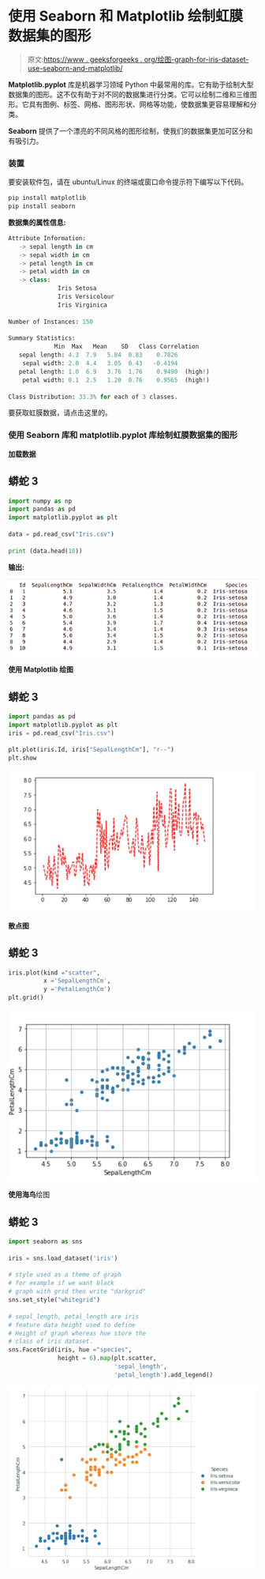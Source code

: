 # 使用 Seaborn 和 Matplotlib 绘制虹膜数据集的图形

> 原文:[https://www . geeksforgeeks . org/绘图-graph-for-iris-dataset-use-seaborn-and-matplotlib/](https://www.geeksforgeeks.org/plotting-graph-for-iris-dataset-using-seaborn-and-matplotlib/)

**Matplotlib.pyplot** 库是机器学习领域 Python 中最常用的库。它有助于绘制大型数据集的图形。这不仅有助于对不同的数据集进行分类。它可以绘制二维和三维图形。它具有图例、标签、网格、图形形状、网格等功能，使数据集更容易理解和分类。

**Seaborn** 提供了一个漂亮的不同风格的图形绘制，使我们的数据集更加可区分和有吸引力。

### 装置

要安装软件包，请在 ubuntu/Linux 的终端或窗口命令提示符下编写以下代码。

```py
pip install matplotlib
pip install seaborn
```

**数据集的属性信息:**

```py
Attribute Information:
   -> sepal length in cm
   -> sepal width in cm
   -> petal length in cm
   -> petal width in cm
   -> class: 
              Iris Setosa
              Iris Versicolour
              Iris Virginica

Number of Instances: 150 

Summary Statistics:
             Min  Max   Mean    SD   Class Correlation
   sepal length: 4.3  7.9   5.84  0.83    0.7826   
    sepal width: 2.0  4.4   3.05  0.43   -0.4194
   petal length: 1.0  6.9   3.76  1.76    0.9490  (high!)
    petal width: 0.1  2.5   1.20  0.76    0.9565  (high!)

Class Distribution: 33.3% for each of 3 classes.
```

要获取虹膜数据，请点击这里的。

### 使用 Seaborn 库和 matplotlib.pyplot 库绘制虹膜数据集的图形

**加载数据**

## 蟒蛇 3

```py
import numpy as np
import pandas as pd
import matplotlib.pyplot as plt

data = pd.read_csv("Iris.csv")

print (data.head(10))
```

**输出:**

![iris-data](img/b3a62014340f9e60e0b1ce8b3757714b.png)

**使用 Matplotlib 绘图**

## 蟒蛇 3

```py
import pandas as pd
import matplotlib.pyplot as plt
iris = pd.read_csv("Iris.csv")

plt.plot(iris.Id, iris["SepalLengthCm"], "r--")
plt.show
```

![photo 6](img/cadb872e351ccc0e18c7f086b6acea96.png)

**散点图**

## 蟒蛇 3

```py
iris.plot(kind ="scatter",
          x ='SepalLengthCm',
          y ='PetalLengthCm')
plt.grid()
```

![photo 7](img/7f689f04db661539987f7ffbf6209fb8.png)

**使用海鸟**绘图

## 蟒蛇 3

```py
import seaborn as sns

iris = sns.load_dataset('iris')

# style used as a theme of graph
# for example if we want black
# graph with grid then write "darkgrid"
sns.set_style("whitegrid")

# sepal_length, petal_length are iris
# feature data height used to define
# Height of graph whereas hue store the
# class of iris dataset.
sns.FacetGrid(iris, hue ="species",
              height = 6).map(plt.scatter,
                              'sepal_length',
                              'petal_length').add_legend()
```

![photo 8](img/0f39d9311cc16ac8c9fdd57d29bae4bc.png)